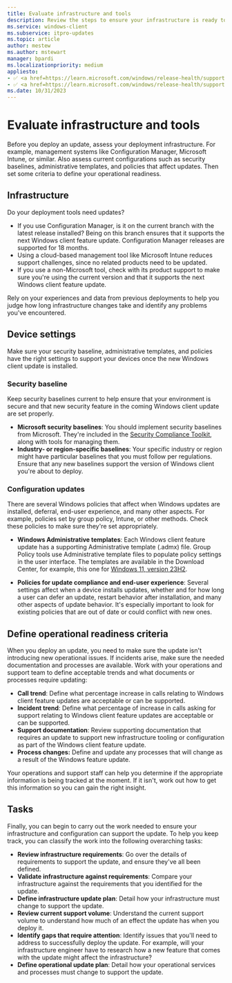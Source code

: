 ```yaml
---
title: Evaluate infrastructure and tools
description: Review the steps to ensure your infrastructure is ready to deploy updates to clients in your organization.
ms.service: windows-client
ms.subservice: itpro-updates
ms.topic: article
author: mestew
ms.author: mstewart
manager: bpardi
ms.localizationpriority: medium
appliesto:
- ✅ <a href=https://learn.microsoft.com/windows/release-health/supported-versions-windows-client target=_blank>Windows 11</a>
- ✅ <a href=https://learn.microsoft.com/windows/release-health/supported-versions-windows-client target=_blank>Windows 10</a>
ms.date: 10/31/2023
---
```


# Evaluate infrastructure and tools

Before you deploy an update, assess your deployment infrastructure. For example, management systems like Configuration Manager, Microsoft Intune, or similar. Also assess current configurations such as security baselines, administrative templates, and policies that affect updates. Then set some criteria to define your operational readiness.

## Infrastructure

Do your deployment tools need updates?

- If you use Configuration Manager, is it on the current branch with the latest release installed? Being on this branch ensures that it supports the next Windows client feature update. Configuration Manager releases are supported for 18 months.
- Using a cloud-based management tool like Microsoft Intune reduces support challenges, since no related products need to be updated.
- If you use a non-Microsoft tool, check with its product support to make sure you're using the current version and that it supports the next Windows client feature update.

Rely on your experiences and data from previous deployments to help you judge how long infrastructure changes take and identify any problems you've encountered.

## Device settings

Make sure your security baseline, administrative templates, and policies have the right settings to support your devices once the new Windows client update is installed.

### Security baseline

Keep security baselines current to help ensure that your environment is secure and that new security feature in the coming Windows client update are set properly.

- **Microsoft security baselines**: You should implement security baselines from Microsoft. They're included in the [Security Compliance Toolkit](https://www.microsoft.com/download/details.aspx?id=55319), along with tools for managing them.
- **Industry- or region-specific baselines**: Your specific industry or region might have particular baselines that you must follow per regulations. Ensure that any new baselines support the version of Windows client you're about to deploy.

### Configuration updates

There are several Windows policies that affect when Windows updates are installed, deferral, end-user experience, and many other aspects. For example, policies set by group policy, Intune, or other methods. Check these policies to make sure they're set appropriately.

- **Windows Administrative templates**: Each Windows client feature update has a supporting Administrative template (.admx) file. Group Policy tools use Administrative template files to populate policy settings in the user interface. The templates are available in the Download Center, for example, this one for [Windows 11, version 23H2](https://www.microsoft.com/download/details.aspx?id=105667).

- **Policies for update compliance and end-user experience**: Several settings affect when a device installs updates, whether and for how long a user can defer an update, restart behavior after installation, and many other aspects of update behavior. It's especially important to look for existing policies that are out of date or could conflict with new ones.

## Define operational readiness criteria

When you deploy an update, you need to make sure the update isn't introducing new operational issues. If incidents arise, make sure the needed documentation and processes are available. Work with your operations and support team to define acceptable trends and what documents or processes require updating:

- **Call trend**: Define what percentage increase in calls relating to Windows client feature updates are acceptable or can be supported.
- **Incident trend**: Define what percentage of increase in calls asking for support relating to Windows client feature updates are acceptable or can be supported.
- **Support documentation**: Review supporting documentation that requires an update to support new infrastructure tooling or configuration as part of the Windows client feature update.
- **Process changes:** Define and update any processes that will change as a result of the Windows feature update.

Your operations and support staff can help you determine if the appropriate information is being tracked at the moment. If it isn't, work out how to get this information so you can gain the right insight.

## Tasks

Finally, you can begin to carry out the work needed to ensure your infrastructure and configuration can support the update. To help you keep track, you can classify the work into the following overarching tasks:

- **Review infrastructure requirements**: Go over the details of requirements to support the update, and ensure they've all been defined.
- **Validate infrastructure against requirements**: Compare your infrastructure against the requirements that you identified for the update.
- **Define infrastructure update plan**: Detail how your infrastructure must change to support the update.
- **Review current support volume**: Understand the current support volume to understand how much of an effect the update has when you deploy it.
- **Identify gaps that require attention**: Identify issues that you'll need to address to successfully deploy the update. For example, will your infrastructure engineer have to research how a new feature that comes with the update might affect the infrastructure?
- **Define operational update plan**: Detail how your operational services and processes must change to support the update.
